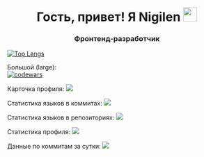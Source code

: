 <h1 align="center">Гость, привет! Я Nigilen
<img src="https://github.com/blackcater/blackcater/raw/main/images/Hi.gif" height="32"/></h1>
<h3 align="center">Фронтенд-разработчик</h3>

<!---Для подробной версии-->
[![Top Langs](https://github-readme-stats.vercel.app/api/top-langs/?username=Nigilen)](https://github.com/Nigilen/github-readme-stats)


Большой (large):  
[![codewars](https://www.codewars.com/users/nigilen/badges/large)](https://www.codewars.com/users/nigilen)   


Карточка профиля: 
![](https://github-profile-summary-cards.vercel.app/api/cards/profile-details?username=Nigilen&theme=solarized_dark)

Статистика языков в коммитах:
![](https://github-profile-summary-cards.vercel.app/api/cards/most-commit-language?username=Nigilen&theme=solarized_dark)

Статистика языков в репозиториях:
![](https://github-profile-summary-cards.vercel.app/api/cards/repos-per-language?username=Nigilen&theme=solarized_dark)

Статистика профиля:
![](https://github-profile-summary-cards.vercel.app/api/cards/stats?username=Nigilen&theme=solarized_dark)

Данные по коммитам за сутки:
![](https://github-profile-summary-cards.vercel.app/api/cards/productive-time?username=Nigilen&theme=solarized_dark)
